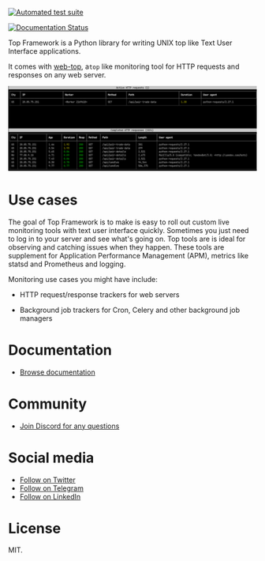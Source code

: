 [![Automated test suite](https://github.com/tradingstrategy-ai/top-framework/actions/workflows/test.yml/badge.svg)](https://github.com/tradingstrategy-ai/top-framework/actions/workflows/test.yml)

[![Documentation Status](https://readthedocs.org/projects/top-framework/badge/?version=latest)](https://top-framework.readthedocs.io/en/latest/?badge=latest)

Top Framework is a Python library for writing UNIX top like Text User Interface applications.

It comes with [web-top](https://github.com/tradingstrategy-ai/web-top),
a`top` like monitoring tool for HTTP requests and responses on any web server.

![screenshot](https://raw.githubusercontent.com/tradingstrategy-ai/top-framework/master/docs/source/web-top/screenshot2.png)

# Use cases

The goal of Top Framework is to make is easy to roll out 
custom live monitoring tools with text user interface quickly.
Sometimes you just need to log in to your server and see what's going on.
Top tools are is ideal for observing and catching issues when they happen.
These tools are supplement for Application Performance Management (APM),
metrics like statsd and Prometheus and logging.

Monitoring use cases you might have include:

- HTTP request/response trackers for web servers

- Background job trackers for Cron, Celery and other background job managers

# Documentation

- [Browse documentation](https://top-framework.readthedocs.io/)

# Community 

- [Join Discord for any questions](https://tradingstrategy.ai/community)

# Social media

- [Follow on Twitter](https://twitter.com/TradingProtocol)
- [Follow on Telegram](https://t.me/trading_protocol)
- [Follow on LinkedIn](https://www.linkedin.com/company/trading-strategy/)

# License

MIT.